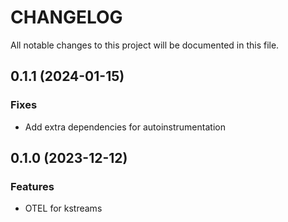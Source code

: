 # CHANGELOG

All notable changes to this project will be documented in this file.

## 0.1.1 (2024-01-15)

### Fixes

- Add extra dependencies for autoinstrumentation

## 0.1.0 (2023-12-12)

### Features

- OTEL for kstreams
